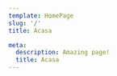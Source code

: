 ```yaml
---
template: HomePage
slug: '/'
title: Acasa

meta:
  description: Amazing page!
  title: Acasa
---
```

